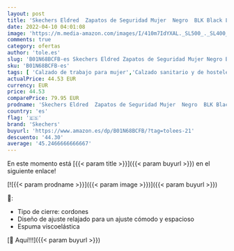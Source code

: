 ```yaml
---
layout: post
title: 'Skechers Eldred  Zapatos de Seguridad Mujer  Negro  BLK Black Leather   39.5 EU'
date: 2022-04-10 04:01:08
image: 'https://m.media-amazon.com/images/I/410m7IdYXAL._SL500_._SL400_.jpg'
comments: true
category: ofertas
author: 'tole.es'
slug: 'B01N68BCFB-es Skechers Eldred Zapatos de Seguridad Mujer Negro BLK Black...'
sku: 'B01N68BCFB-es'
tags: [ 'Calzado de trabajo para mujer','Calzado sanitario y de hostelería para mujer','Zapatos','Zapatos para mujer','Zapatos sanitarios y de hostelería para mujer','Zapatos y complementos','skechers','zapatos', ]
actualPrice: 44.53 EUR
currency: EUR
price: 44.53
comparePrice: 79.95 EUR
prodname: 'Skechers Eldred  Zapatos de Seguridad Mujer  Negro  BLK Black Leather   39.5 EU'
country: 'es'
flag: '🇪🇸'
brand: 'Skechers'
buyurl: 'https://www.amazon.es/dp/B01N68BCFB/?tag=tolees-21'
descuento: '44.30'
average: '45.2466666666667'
---
```


En este momento está [{{< param title >}}]({{< param buyurl >}}) en el siguiente enlace!

[![{{< param prodname >}}]({{< param image >}})]({{< param buyurl >}})

🔎:

- Tipo de cierre: cordones
- Diseño de ajuste relajado para un ajuste cómodo y espacioso
- Espuma viscoelástica

[🛒 Aquí!!!]({{< param buyurl >}})
